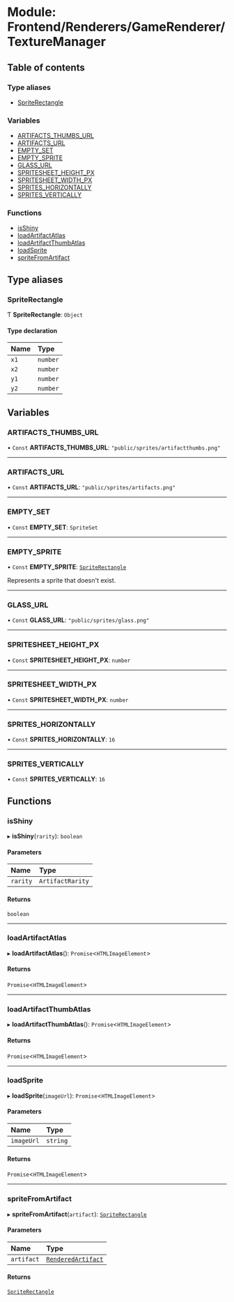# Module: Frontend/Renderers/GameRenderer/TextureManager

## Table of contents

### Type aliases

- [SpriteRectangle](Frontend_Renderers_GameRenderer_TextureManager.md#spriterectangle)

### Variables

- [ARTIFACTS_THUMBS_URL](Frontend_Renderers_GameRenderer_TextureManager.md#artifacts_thumbs_url)
- [ARTIFACTS_URL](Frontend_Renderers_GameRenderer_TextureManager.md#artifacts_url)
- [EMPTY_SET](Frontend_Renderers_GameRenderer_TextureManager.md#empty_set)
- [EMPTY_SPRITE](Frontend_Renderers_GameRenderer_TextureManager.md#empty_sprite)
- [GLASS_URL](Frontend_Renderers_GameRenderer_TextureManager.md#glass_url)
- [SPRITESHEET_HEIGHT_PX](Frontend_Renderers_GameRenderer_TextureManager.md#spritesheet_height_px)
- [SPRITESHEET_WIDTH_PX](Frontend_Renderers_GameRenderer_TextureManager.md#spritesheet_width_px)
- [SPRITES_HORIZONTALLY](Frontend_Renderers_GameRenderer_TextureManager.md#sprites_horizontally)
- [SPRITES_VERTICALLY](Frontend_Renderers_GameRenderer_TextureManager.md#sprites_vertically)

### Functions

- [isShiny](Frontend_Renderers_GameRenderer_TextureManager.md#isshiny)
- [loadArtifactAtlas](Frontend_Renderers_GameRenderer_TextureManager.md#loadartifactatlas)
- [loadArtifactThumbAtlas](Frontend_Renderers_GameRenderer_TextureManager.md#loadartifactthumbatlas)
- [loadSprite](Frontend_Renderers_GameRenderer_TextureManager.md#loadsprite)
- [spriteFromArtifact](Frontend_Renderers_GameRenderer_TextureManager.md#spritefromartifact)

## Type aliases

### SpriteRectangle

Ƭ **SpriteRectangle**: `Object`

#### Type declaration

| Name | Type     |
| :--- | :------- |
| `x1` | `number` |
| `x2` | `number` |
| `y1` | `number` |
| `y2` | `number` |

## Variables

### ARTIFACTS_THUMBS_URL

• `Const` **ARTIFACTS_THUMBS_URL**: `"public/sprites/artifactthumbs.png"`

---

### ARTIFACTS_URL

• `Const` **ARTIFACTS_URL**: `"public/sprites/artifacts.png"`

---

### EMPTY_SET

• `Const` **EMPTY_SET**: `SpriteSet`

---

### EMPTY_SPRITE

• `Const` **EMPTY_SPRITE**: [`SpriteRectangle`](Frontend_Renderers_GameRenderer_TextureManager.md#spriterectangle)

Represents a sprite that doesn't exist.

---

### GLASS_URL

• `Const` **GLASS_URL**: `"public/sprites/glass.png"`

---

### SPRITESHEET_HEIGHT_PX

• `Const` **SPRITESHEET_HEIGHT_PX**: `number`

---

### SPRITESHEET_WIDTH_PX

• `Const` **SPRITESHEET_WIDTH_PX**: `number`

---

### SPRITES_HORIZONTALLY

• `Const` **SPRITES_HORIZONTALLY**: `16`

---

### SPRITES_VERTICALLY

• `Const` **SPRITES_VERTICALLY**: `16`

## Functions

### isShiny

▸ **isShiny**(`rarity`): `boolean`

#### Parameters

| Name     | Type             |
| :------- | :--------------- |
| `rarity` | `ArtifactRarity` |

#### Returns

`boolean`

---

### loadArtifactAtlas

▸ **loadArtifactAtlas**(): `Promise`<`HTMLImageElement`\>

#### Returns

`Promise`<`HTMLImageElement`\>

---

### loadArtifactThumbAtlas

▸ **loadArtifactThumbAtlas**(): `Promise`<`HTMLImageElement`\>

#### Returns

`Promise`<`HTMLImageElement`\>

---

### loadSprite

▸ **loadSprite**(`imageUrl`): `Promise`<`HTMLImageElement`\>

#### Parameters

| Name       | Type     |
| :--------- | :------- |
| `imageUrl` | `string` |

#### Returns

`Promise`<`HTMLImageElement`\>

---

### spriteFromArtifact

▸ **spriteFromArtifact**(`artifact`): [`SpriteRectangle`](Frontend_Renderers_GameRenderer_TextureManager.md#spriterectangle)

#### Parameters

| Name       | Type                                                                                    |
| :--------- | :-------------------------------------------------------------------------------------- |
| `artifact` | [`RenderedArtifact`](../interfaces/Backend_GameLogic_ArtifactUtils.RenderedArtifact.md) |

#### Returns

[`SpriteRectangle`](Frontend_Renderers_GameRenderer_TextureManager.md#spriterectangle)

